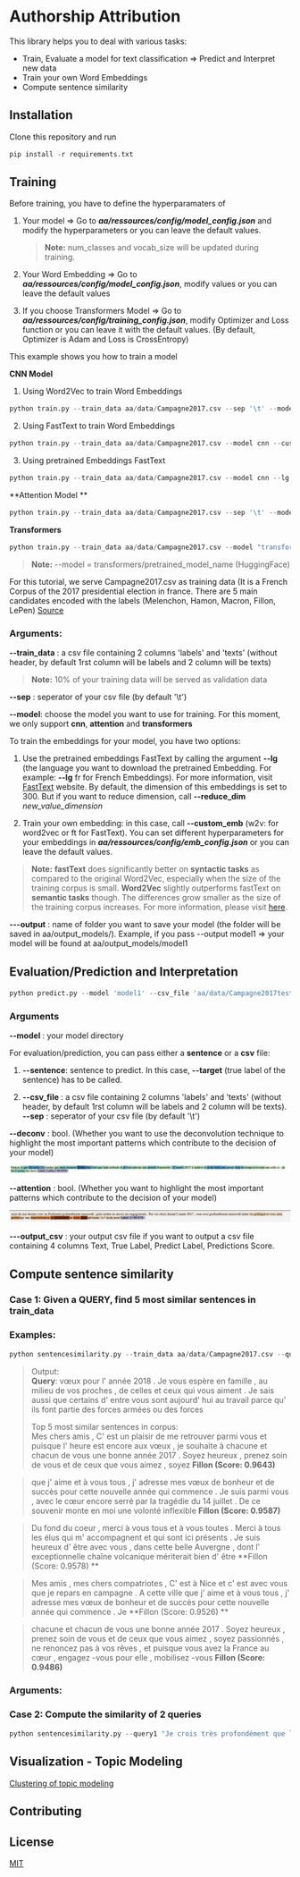 # Authorship Attribution 
This library helps you to deal with various tasks: 
- Train, Evaluate a model for text classification => Predict and Interpret new data
- Train your own Word Embeddings
- Compute sentence similarity 

## Installation 
Clone this repository and run 
```python
pip install -r requirements.txt
```

## Training

Before training, you have to define the hyperparamaters of 
1) Your model => Go to ***aa/ressources/config/model_config.json*** and modify the hyperparameters or you can leave the default values.   
	> **Note:** 
	> num_classes and vocab_size will be updated during training. 

2) Your Word Embedding =>  Go to ***aa/ressources/config/model_config.json***, modify values or you can leave the default values 

3) If you choose Transformers Model => Go to  ***aa/ressources/config/training_config.json***, modify Optimizer and Loss function or you can leave it with the default values. (By default, Optimizer is Adam and Loss is CrossEntropy)

This example shows you how to train a model 

**CNN Model**
1) Using Word2Vec to train Word Embeddings
```python
python train.py --train_data aa/data/Campagne2017.csv --sep '\t' --model cnn --custom_emb w2v --output test_model
```
2) Using FastText to train Word Embeddings 
```python
python train.py --train_data aa/data/Campagne2017.csv --model cnn --custom_emb ft --output test_model
```
3) Using pretrained Embeddings FastText 
```python
python train.py --train_data aa/data/Campagne2017.csv --model cnn --lg fr --output_file test_model
```

**Attention Model **
```python
python train.py --train_data aa/data/Campagne2017.csv --sep '\t' --model attention --output test_model
```

**Transformers**
```python
python train.py --train_data aa/data/Campagne2017.csv --model "transformers/flaubert/flaubert_base_cased" --output test_model
```
> **Note:** 
> --model = transformers/pretrained_model_name (HuggingFace) 


For this tutorial, we serve Campagne2017.csv as training data (It is a French Corpus of the 2017 presidential election in france. There are 5 main candidates encoded with the labels (Melenchon, Hamon, Macron, Fillon, LePen) [Source](https://choosealicense.com/licenses/mit/)

### **Arguments:** 

**--train_data** : a csv file containing 2 columns 'labels' and 'texts' (without header, by default 1rst column will be labels and 2 column will be texts)
> **Note:** 10% of your training data will be served as validation data

**--sep** : seperator of your csv file (by default '\t') 

**--model**: choose the model you want to use for training. For this moment, we only support **cnn**, **attention** and **transformers**

To train the embeddings for your model, you have two options: 

1) Use the pretrained embeddings FastText by calling the argument **--lg** (the language you want to download the pretrained Embedding. For example: **--lg** fr for French Embeddings). For more information, visit [FastText](https://fasttext.cc/docs/en/crawl-vectors.html) website. By default, the dimension of this embeddings is set to 300. But if you want to reduce dimension, call **--reduce_dim** *new_value_dimension*

2) Train your own embedding: in this case, call **--custom_emb** (w2v: for word2vec or ft for FastText). You can set different hyperparameters for your embeddings in ***aa/ressources/config/emb_config.json*** or you can leave the default values. 


> **Note:**  **fastText** does significantly better on **syntactic tasks** as compared to the original Word2Vec, especially when the size of the training corpus is small. **Word2Vec** slightly outperforms fastText on **semantic tasks** though. The differences grow smaller as the size of the training corpus increases. For more information, please visit [here](https://radimrehurek.com/gensim/auto_examples/tutorials/run_fasttext.html). 

**---output** : name of folder you want to save your model (the folder will be saved in aa/output_models/). Example, if you pass --output model1 => your model will be found at aa/output_models/model1

## Evaluation/Prediction and Interpretation 
```python
python predict.py --model 'model1' --csv_file 'aa/data/Campagne2017test.csv' --deconv True
```

### Arguments 

**--model** : your model directory 

For evaluation/prediction, you can pass either a **sentence** or a **csv** file: 

1) **--sentence**: sentence to predict. In this case, **--target** (true label of the sentence) has to be called.

2) **--csv_file** : a csv file containing 2 columns 'labels' and 'texts' (without header, by default 1rst column will be labels and 2 column will be texts). 
**--sep** : seperator of your csv file (by default '\t') 

**--deconv** :  bool. (Whether you want to use the deconvolution technique to highlight the most important patterns which contribute to the decision of your model) 

<img  src="images_ReadMe/Deconv.png"  alt="deconv"  heigth="100"/>

**--attention** :  bool. (Whether you want to highlight the most important patterns which contribute to the decision of your model) 

<img  src="images_ReadMe/attention.png"  alt="attention"  heigth="100"/>

**---output_csv** :  your output csv file if you want to output a csv file containing 4 columns Text, True Label, Predict Label, Predictions Score. 



## Compute sentence similarity 

### Case 1: Given a QUERY, find 5 most similar sentences in train_data 

### Examples: 
```python
python sentencesimilarity.py --train_data aa/data/Campagne2017.csv --query "vœux pour l' année 2018 . Je vous espère en famille , au milieu de vos proches , de celles et ceux qui vous aiment . Je sais aussi que certains d' entre vous sont aujourd' hui au travail parce qu' ils font partie des forces armées ou des forces"
```

> Output:  
> **Query**: vœux pour l' année 2018 . Je vous espère en famille ,
> au milieu de vos proches , de celles et ceux qui vous aiment . Je sais
> aussi que certains d' entre vous sont aujourd' hui au travail parce
> qu' ils font partie des forces armées ou des forces  
> 
> Top 5 most similar sentences in corpus:  
> Mes chers amis , C' est un plaisir de me retrouver parmi vous et puisque l' heure est encore aux vœux , je souhaite à chacune et chacun de vous une bonne année 2017 . Soyez heureux , prenez soin de vous et de ceux que vous aimez , soyez **Fillon (Score: 0.9643)**  

> que j' aime et à vous tous , j' adresse mes vœux de bonheur et de succès pour cette nouvelle année qui commence . Je suis parmi vous , avec le cœur encore serré par la tragédie du 14 juillet . De ce souvenir monte en moi une volonté inflexible **Fillon (Score: 0.9587)**  

> Du fond du coeur , merci à vous tous et à vous toutes . Merci à tous les élus qui m' accompagnent et qui sont ici présents . Je suis heureux d' être avec vous , dans cette belle Auvergne , dont l' exceptionnelle chaîne volcanique mériterait bien d' être **Fillon (Score: 0.9578) **

> Mes amis , mes chers compatriotes , C' est à Nice et c' est avec vous que je repars en campagne . A cette ville que j' aime et à vous tous , j' adresse mes vœux de bonheur et de succès pour cette nouvelle année qui commence . Je **Fillon (Score: 0.9526) **

> chacune et chacun de vous une bonne année 2017 . Soyez heureux , prenez soin de vous et de ceux que vous aimez , soyez passionnés , ne renoncez pas à vos rêves , et puisque vous avez la France au cœur , engagez -vous pour elle , mobilisez -vous **Fillon (Score: 0.9486)**

### Arguments:
 
### Case 2: Compute the similarity of 2 queries

```python
python sentencesimilarity.py --query1 "Je crois très profondément que l' Europe peut devenir cette puissance économique , sociale , écologique et scientifique qui pourra faire face à la Chine , aux Etats-Unis en portant ces valeurs qui nous ont faits et qui sont notre histoire commune . J' ai besoin de votre détermination pour" --query2 "vœux pour l' année 2018 . Je vous espère en famille , au milieu de vos proches , de celles et ceux qui vous aiment . Je sais aussi que certains d' entre vous sont aujourd' hui au travail parce qu' ils font partie des forces armées ou des forces"
```

## Visualization - Topic Modeling

[Clustering of topic modeling](images_ReadMe/clustering.html)




## Contributing


## License
[MIT](https://choosealicense.com/licenses/mit/)



